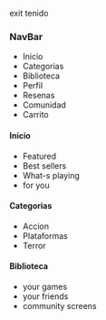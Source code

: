 exit
tenido

### NavBar
 * Inicio
 * Categorias
 * Biblioteca
 * Perfil
 * Resenas
 * Comunidad
 * Carrito

 #### Inicio
  * Featured
  * Best sellers
  * What-s playing
  * for you

  #### Categorias
  * Accion
  * Plataformas
  * Terror

  #### Biblioteca
  * your games
  * your friends
  * community screens
  